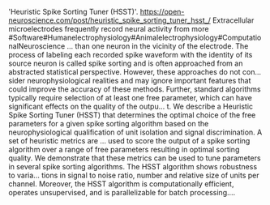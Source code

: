 'Heuristic Spike Sorting Tuner (HSST)'. https://open-neuroscience.com/post/heuristic_spike_sorting_tuner_hsst_/
Extracellular microelectrodes frequently record neural activity from more  #Software#Humanelectrophysiology#Animalelectrophysiology#ComputationalNeuroscience ...
than one neuron in the vicinity of the electrode. The process of labeling each recorded spike waveform with the identity of its source neuron is called spike sorting and is often approached from an abstracted statistical perspective. However, these approaches do not con...
sider neurophysiological realities and may ignore important features that could improve the accuracy of these methods. Further, standard algorithms typically require selection of at least one free parameter, which can have significant effects on the quality of the outpu...
t. We describe a Heuristic Spike Sorting Tuner (HSST) that determines the optimal choice of the free parameters for a given spike sorting algorithm based on the neurophysiological qualification of unit isolation and signal discrimination. A set of heuristic metrics are ...
used to score the output of a spike sorting algorithm over a range of free parameters resulting in optimal sorting quality. We demonstrate that these metrics can be used to tune parameters in several spike sorting algorithms. The HSST algorithm shows robustness to varia...
tions in signal to noise ratio, number and relative size of units per channel. Moreover, the HSST algorithm is computationally efficient, operates unsupervised, and is parallelizable for batch processing....
